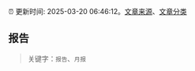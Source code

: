 :alarm_clock: 更新时间: 2025-03-20 06:46:12。[文章来源](/README.md)、[文章分类](/TAGS.md)

## 报告


> 关键字：`报告`、`月报`



